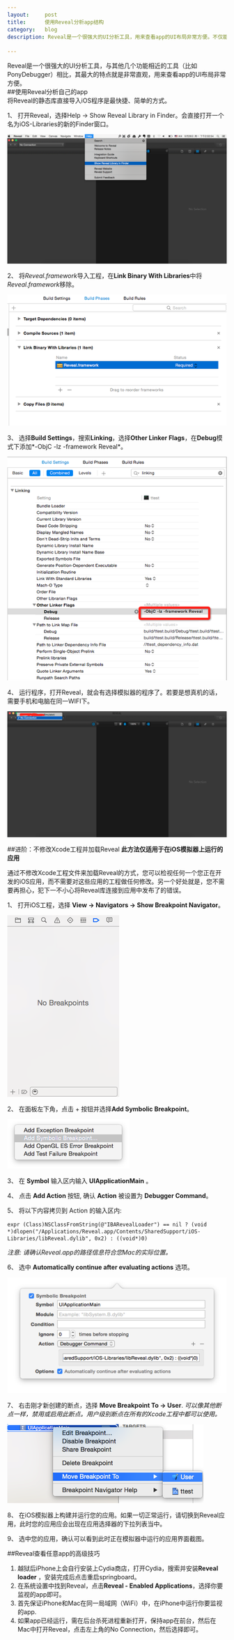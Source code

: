 ```yaml
---
layout:     post
title:      使用Reveal分析app结构
category:   blog
description: Reveal是一个很强大的UI分析工具，用来查看app的UI布局非常方便。不仅能够分析自己的app，任意其他的app UI也一览无遗。

---
```


Reveal是一个很强大的UI分析工具，与其他几个功能相近的工具（比如PonyDebugger）相比，其最大的特点就是非常直观，用来查看app的UI布局非常方便。		
##使用Reveal分析自己的app		
将Reveal的静态库直接导入iOS程序是最快捷、简单的方式。

1、 打开Reveal，选择Help → Show Reveal Library in Finder。会直接打开一个名为iOS-Libraries的新的Finder窗口。

![Reveal](/images/blog/reveal/reveal_1_1.jpg)

2、 将*Reveal.framework*导入工程，在**Link Binary With Libraries**中将*Reveal.framework*移除。

![Reveal](/images/blog/reveal/reveal_1_2.jpg)

3、 选择**Build Settings**，搜索**Linking**，选择**Other Linker Flags**，在**Debug**模式下添加*-ObjC -lz -framework Reveal*。

![Reveal](/images/blog/reveal/reveal_1_3.jpg)

4、 运行程序，打开Reveal，就会有选择模拟器的程序了。若要是想真机的话，需要手机和电脑在同一WIFI下。

![Reveal](/images/blog/reveal/reveal_1_4.jpg)

##进阶：不修改Xcode工程并加载Reveal
**此方法仅适用于在iOS模拟器上运行的应用**
		
通过不修改Xcode工程文件来加载Reveal的方式，您可以检视任何一个您正在开发的iOS应用，而不需要对这些应用的工程做任何修改。另一个好处就是，您不需要再担心，犯下一不小心将Reveal库连接到应用中发布了的错误。

1、 打开iOS工程，选择 **View → Navigators → Show Breakpoint Navigator**。

![Reveal](/images/blog/reveal/reveal_2_1.jpg)

2、 在面板左下角，点击 + 按钮并选择**Add Symbolic Breakpoint**。

![Reveal](/images/blog/reveal/reveal_2_2.jpg)

3、 在 **Symbol** 输入区内输入 **UIApplicationMain** 。

4、 点击 **Add Action** 按钮, 确认 **Action** 被设置为 **Debugger Command**。

5、 将以下内容拷贝到 Action 的输入区内:		
```
expr (Class)NSClassFromString(@"IBARevealLoader") == nil ? (void *)dlopen("/Applications/Reveal.app/Contents/SharedSupport/iOS-Libraries/libReveal.dylib", 0x2) : ((void*)0)
```			
 *注意: 请确认Reveal.app的路径信息符合您Mac的实际位置。*
 
6、 选中 **Automatically continue after evaluating actions** 选项。

![Reveal](/images/blog/reveal/reveal_2_3.jpg)

7、 右击刚才新创建的断点，选择 **Move Breakpoint To → User**.
*可以像其他断点一样，禁用或启用此断点。用户级别断点在所有的Xcode工程中都可以使用。*

![Reveal](/images/blog/reveal/reveal_2_4.jpg)

8、 在iOS模拟器上构建并运行您的应用。如果一切正常运行，请切换到Reveal应用，此时您的应用应会出现在应用选择器的下拉列表当中。

9、 选中您的应用，确认可以看到此时正在模拟器中运行的应用界面截图。

##Reveal查看任意app的高级技巧
1. 越狱后iPhone上会自行安装上Cydia商店，打开Cydia，搜索并安装**Reveal loader** ，安装完成后点击重启springboard。
2. 在系统设置中找到Reveal，点击**Reveal - Enabled Applications**，选择你要监视的app即可。
3. 首先保证iPhone和Mac在同一局域网（WiFi）中，在iPhone中运行你要监视的app.
4. 如果app已经运行，需在后台杀死进程重新打开，保持app在前台，然后在Mac中打开Reveal，点击左上角的No Connection，然后选择即可。